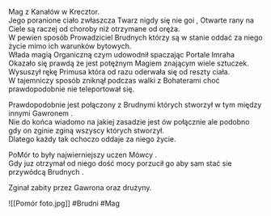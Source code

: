 Mag z Kanałów w Krecztor.  
Jego poranione ciało zwłaszcza Twarz nigdy się nie goi , Otwarte rany na Ciele są raczej od choroby niż otrzymane od oręża.  
W pewien sposób Prowadziciel Brudnych którzy są w stanie oddać za niego życie mimo ich warunków bytowych.  
Włada magią Organiczną czym udowodnił spaczając Portale Imraha  
Okazało się prawdą że jest potężnym Magiem znającym wiele sztuczek.  
Wysuszył rękę Primusa która od razu oderwała się od reszty ciała.  
W tajemniczy sposób zniknął podczas walki z Bohaterami choć prawdopodobnie nie teleportował się.

Prawdopodobnie jest połączony z Brudnymi których stworzył w tym między innymi Gawronem .  
Nie do końca wiadomo na jakiej zasadzie jest ów połącznie ale podobno gdy on zginie zginą wszyscy których stworzył.  
Dlatego każdy tak ochoczo oddaje za niego życie.

PoMór to były najwierniejszy uczen Mówcy .  
Gdy juz otrzymał od niego dość mocy porzucił go aby sam stać sie przywódcą Brudnych .

Zginał zabity przez Gawrona oraz drużyny.

![[Pomór foto.jpg]]
#Brudni #Mag 
